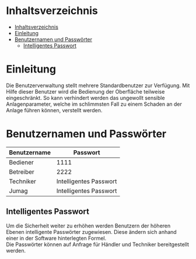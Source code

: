 # Inhaltsverzeichnis
- [Inhaltsverzeichnis](#inhaltsverzeichnis)
- [Einleitung](#einleitung)
- [Benutzernamen und Passwörter](#benutzernamen-und-passwörter)
  - [Intelligentes Passwort](#intelligentes-passwort)

# Einleitung
Die Benutzerverwaltung stellt mehrere Standardbenutzer zur Verfügung. Mit Hilfe dieser Benutzer wird die Bedienung der Oberfläche teilweise eingeschränkt. So kann verhindert werden das ungewollt sensible Anlagenparameter, welche im schlimmsten Fall zu einem Schaden an der Anlage führen können, verstellt werden. 

# Benutzernamen und Passwörter
| Benutzername  | Passwort |
| ------------- | ------------- |
| Bediener  | 1111  |
| Betreiber  | 2222  |
| Techniker  | Intelligentes Passwort  |
| Jumag  | Intelligentes Passwort  |

## Intelligentes Passwort
Um die Sicherheit weiter zu erhöhen werden Benutzern der höheren Ebenen intelligente Passwörter zugewiesen. Diese ändern sich anhand einer in der Software hinterlegten Formel.  
Die Passwörter können auf Anfrage für Händler und Techniker bereitgestellt werden.